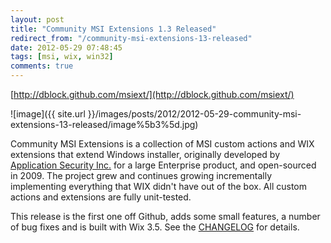 ```yaml
---
layout: post
title: "Community MSI Extensions 1.3 Released"
redirect_from: "/community-msi-extensions-13-released"
date: 2012-05-29 07:48:45
tags: [msi, wix, win32]
comments: true
---
```

[http://dblock.github.com/msiext/](http://dblock.github.com/msiext/)

![image]({{ site.url }}/images/posts/2012/2012-05-29-community-msi-extensions-13-released/image%5b3%5d.jpg)

Community MSI Extensions is a collection of MSI custom actions and WIX extensions that extend Windows installer, originally developed by [Application Security Inc.](http://www.appsecinc.com/) for a large Enterprise product, and open-sourced in 2009. The project grew and continues growing incrementally implementing everything that WIX didn't have out of the box. All custom actions and extensions are fully unit-tested.

This release is the first one off Github, adds some small features, a number of bug fixes and is built with Wix 3.5. See the [CHANGELOG](https://github.com/dblock/msiext/blob/master/CHANGELOG.md) for details.
